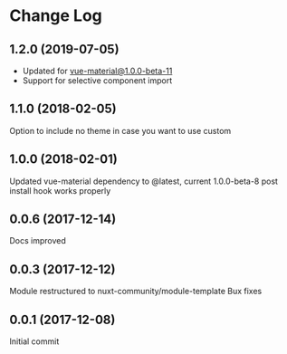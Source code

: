# Change Log

<a name="1.2.0"></a>
## 1.2.0 (2019-07-05)
* Updated for vue-material@1.0.0-beta-11 
* Support for selective component import
<a name="1.1.0"></a>
## 1.1.0 (2018-02-05)
Option to include no theme in case you want to use custom
<a name="1.0.0"></a>
## 1.0.0 (2018-02-01)
Updated vue-material dependency to @latest, current 1.0.0-beta-8 post install hook works properly
<a name="0.0.6"></a>
## 0.0.6 (2017-12-14)
Docs improved
<a name="0.0.3"></a>
## 0.0.3 (2017-12-12)
Module restructured to nuxt-community/module-template
Bux fixes
<a name="0.0.1"></a>
## 0.0.1 (2017-12-08)
Initial commit
